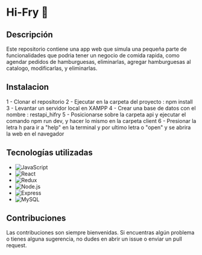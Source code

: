 # Hi-Fry 🍔

## Descripción

Este repositorio contiene una app web que simula una pequeña parte de funcionalidades que podria tener un negocio de comida rapida, como agendar pedidos de hamburguesas, eliminarlas, agregar hamburguesas al catalogo,
modificarlas, y eliminarlas.

## Instalacion
1 - Clonar el repositorio
2 - Ejecutar en la carpeta del proyecto : npm install 
3 - Levantar un servidor local en XAMPP
4 - Crear una base de datos con el nombre : restapi_hifry
5 - Posicionarse sobre la carpeta api y ejecutar el comando npm run dev, y hacer lo mismo en la carpeta client
6 - Presionar la letra h para ir a "help" en la terminal y por ultimo letra o "open" y se abrira la web en el navegador

## Tecnologías utilizadas

- ![JavaScript](https://img.shields.io/badge/-JavaScript-333333?style=flat&logo=javascript)</br>
- ![React](https://img.shields.io/badge/-React-333333?style=flat&logo=react)</br>
- ![Redux](https://img.shields.io/badge/-Redux-333333?style=flat&logo=redux)</br>
- ![Node.js](https://img.shields.io/badge/-Node.js-333333?style=flat&logo=node.js)</br>
- ![Express](https://img.shields.io/badge/-Express-333333?style=flat&logo=express)</br>
- ![MySQL](https://img.shields.io/badge/-MySQLl-333333?style=flat&logo=MySQL)</br>

## Contribuciones

Las contribuciones son siempre bienvenidas. Si encuentras algún problema o tienes alguna sugerencia, no dudes en abrir un issue o enviar un pull request.
